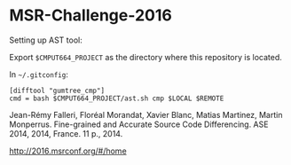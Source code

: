 # MSR-Challenge-2016

Setting up AST tool:

Export `$CMPUT664_PROJECT` as the directory where this repository is
located.

In `~/.gitconfig`:

    [difftool "gumtree_cmp"]
    cmd = bash $CMPUT664_PROJECT/ast.sh cmp $LOCAL $REMOTE


Jean-Rémy Falleri, Floréal Morandat, Xavier Blanc, Matias Martinez, Martin Monperrus. Fine-grained and Accurate Source Code Differencing. ASE 2014, 2014, France. 11 p., 2014. <hal-01054552>


http://2016.msrconf.org/#/home
